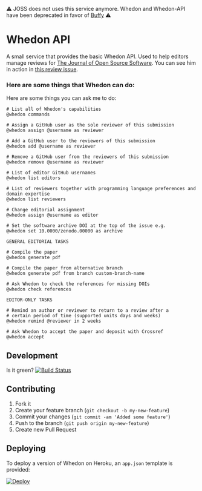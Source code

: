 ⚠️ JOSS does not uses this service anymore. Whedon and Whedon-API have been deprecated in favor of [Buffy](https://github.com/openjournals/buffy) ⚠️

# Whedon API

A small service that provides the basic Whedon API. Used to help editors manage reviews for [The Journal of Open Source Software](http://joss.theoj.org). You can see him in action in [this review issue](https://github.com/openjournals/joss-reviews/issues/78).

### Here are some things that Whedon can do:

Here are some things you can ask me to do:

```
# List all of Whedon's capabilities
@whedon commands

# Assign a GitHub user as the sole reviewer of this submission
@whedon assign @username as reviewer

# Add a GitHub user to the reviewers of this submission
@whedon add @username as reviewer

# Remove a GitHub user from the reviewers of this submission
@whedon remove @username as reviewer

# List of editor GitHub usernames
@whedon list editors

# List of reviewers together with programming language preferences and domain expertise
@whedon list reviewers

# Change editorial assignment
@whedon assign @username as editor

# Set the software archive DOI at the top of the issue e.g.
@whedon set 10.0000/zenodo.00000 as archive

GENERAL EDITORIAL TASKS

# Compile the paper
@whedon generate pdf

# Compile the paper from alternative branch
@whedon generate pdf from branch custom-branch-name

# Ask Whedon to check the references for missing DOIs
@whedon check references

EDITOR-ONLY TASKS

# Remind an author or reviewer to return to a review after a
# certain period of time (supported units days and weeks)
@whedon remind @reviewer in 2 weeks

# Ask Whedon to accept the paper and deposit with Crossref
@whedon accept

```

## Development

Is it green? [![Build Status](https://github.com/openjournals/whedon-api/actions/workflows/tests.yml/badge.svg)](https://github.com/openjournals/whedon-api/actions/workflows/tests.yml)

## Contributing

1. Fork it
2. Create your feature branch (`git checkout -b my-new-feature`)
3. Commit your changes (`git commit -am 'Added some feature'`)
4. Push to the branch (`git push origin my-new-feature`)
5. Create new Pull Request

## Deploying

To deploy a version of Whedon on Heroku, an `app.json` template is provided:

[![Deploy](https://www.herokucdn.com/deploy/button.svg)](https://heroku.com/deploy?template=https://github.com/openjournals/whedon-api)

